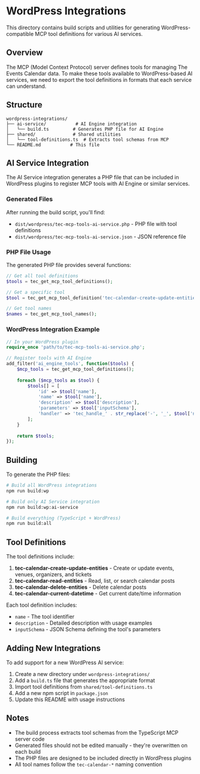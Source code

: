 # WordPress Integrations

This directory contains build scripts and utilities for generating WordPress-compatible MCP tool definitions for various AI services.

## Overview

The MCP (Model Context Protocol) server defines tools for managing The Events Calendar data. To make these tools available to WordPress-based AI services, we need to export the tool definitions in formats that each service can understand.

## Structure

```
wordpress-integrations/
├── ai-service/           # AI Engine integration
│   └── build.ts         # Generates PHP file for AI Engine
├── shared/              # Shared utilities
│   └── tool-definitions.ts  # Extracts tool schemas from MCP
└── README.md           # This file
```

## AI Service Integration

The AI Service integration generates a PHP file that can be included in WordPress plugins to register MCP tools with AI Engine or similar services.

### Generated Files

After running the build script, you'll find:

- `dist/wordpress/tec-mcp-tools-ai-service.php` - PHP file with tool definitions
- `dist/wordpress/tec-mcp-tools-ai-service.json` - JSON reference file

### PHP File Usage

The generated PHP file provides several functions:

```php
// Get all tool definitions
$tools = tec_get_mcp_tool_definitions();

// Get a specific tool
$tool = tec_get_mcp_tool_definition('tec-calendar-create-update-entities');

// Get tool names
$names = tec_get_mcp_tool_names();
```

### WordPress Integration Example

```php
// In your WordPress plugin
require_once 'path/to/tec-mcp-tools-ai-service.php';

// Register tools with AI Engine
add_filter('ai_engine_tools', function($tools) {
    $mcp_tools = tec_get_mcp_tool_definitions();
    
    foreach ($mcp_tools as $tool) {
        $tools[] = [
            'id' => $tool['name'],
            'name' => $tool['name'],
            'description' => $tool['description'],
            'parameters' => $tool['inputSchema'],
            'handler' => 'tec_handle_' . str_replace('-', '_', $tool['name'])
        ];
    }
    
    return $tools;
});
```

## Building

To generate the PHP files:

```bash
# Build all WordPress integrations
npm run build:wp

# Build only AI Service integration
npm run build:wp:ai-service

# Build everything (TypeScript + WordPress)
npm run build:all
```

## Tool Definitions

The tool definitions include:

1. **tec-calendar-create-update-entities** - Create or update events, venues, organizers, and tickets
2. **tec-calendar-read-entities** - Read, list, or search calendar posts
3. **tec-calendar-delete-entities** - Delete calendar posts
4. **tec-calendar-current-datetime** - Get current date/time information

Each tool definition includes:
- `name` - The tool identifier
- `description` - Detailed description with usage examples
- `inputSchema` - JSON Schema defining the tool's parameters

## Adding New Integrations

To add support for a new WordPress AI service:

1. Create a new directory under `wordpress-integrations/`
2. Add a `build.ts` file that generates the appropriate format
3. Import tool definitions from `shared/tool-definitions.ts`
4. Add a new npm script in `package.json`
5. Update this README with usage instructions

## Notes

- The build process extracts tool schemas from the TypeScript MCP server code
- Generated files should not be edited manually - they're overwritten on each build
- The PHP files are designed to be included directly in WordPress plugins
- All tool names follow the `tec-calendar-*` naming convention